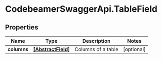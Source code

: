 # CodebeamerSwaggerApi.TableField

## Properties
Name | Type | Description | Notes
------------ | ------------- | ------------- | -------------
**columns** | [**[AbstractField]**](AbstractField.md) | Columns of a table | [optional] 
